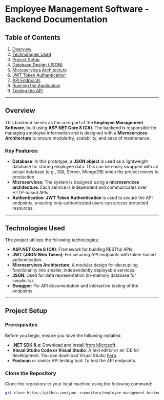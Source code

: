 # Employee Management Software - Backend Documentation

## Table of Contents
1. [Overview](#overview)
2. [Technologies Used](#technologies-used)
3. [Project Setup](#project-setup)
4. [Database Design (JSON)](#database-design-json)
5. [Microservices Architecture](#microservices-architecture)
6. [JWT Token Authentication](#jwt-token-authentication)
7. [API Endpoints](#api-endpoints)
8. [Running the Application](#running-the-application)
9. [Testing the API](#testing-the-api)

---

## Overview

This backend serves as the core part of the **Employee Management Software**, built using **ASP.NET Core 8 (C#)**. The backend is responsible for managing employee information and is designed with a **Microservices Architecture** to ensure modularity, scalability, and ease of maintenance.

### Key Features:
- **Database**: In this prototype, a **JSON object** is used as a lightweight database for storing employee data. This can be easily swapped with an actual database (e.g., SQL Server, MongoDB) when the project moves to production.
- **Microservices**: The system is designed using a **microservices architecture**. Each service is independent and communicates over HTTP-based APIs.
- **Authentication**: **JWT Token Authentication** is used to secure the API endpoints, ensuring only authenticated users can access protected resources.

---

## Technologies Used

The project utilizes the following technologies:

- **ASP.NET Core 8 (C#)**: Framework for building RESTful APIs.
- **JWT (JSON Web Token)**: For securing API endpoints with token-based authentication.
- **Microservices Architecture**: A modular design for decoupling functionality into smaller, independently deployable services.
- **JSON**: Used for data representation (in-memory database for simplicity).
- **Swagger**: For API documentation and interactive testing of the endpoints.

---

## Project Setup

### Prerequisites
Before you begin, ensure you have the following installed:

- **.NET SDK 8.x**: Download and install [from Microsoft](https://dotnet.microsoft.com/download/dotnet).
- **Visual Studio Code or Visual Studio**: A text editor or an IDE for development. You can download Visual Studio [here](https://visualstudio.microsoft.com/).
- **Postman** or similar API testing tool: To test the API endpoints.

### Clone the Repository

Clone the repository to your local machine using the following command:

```bash
git clone https://github.com/your-repository/employee-management-backend.git

